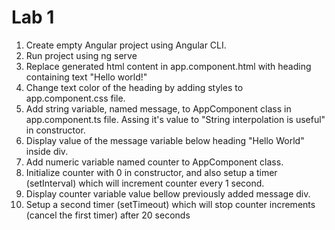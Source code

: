 # Lab 1

1. Create empty Angular project using Angular CLI.
2. Run project using ng serve
3. Replace generated html content in app.component.html with heading containing text "Hello world!"
4. Change text color of the heading by adding styles to app.component.css file.
5. Add string variable, named message, to AppComponent class in app.component.ts file. Assing it's value to "String interpolation is useful" in constructor.
6. Display value of the message variable below heading "Hello World" inside div.
7. Add numeric variable named counter to AppComponent class.
8. Initialize counter with 0 in constructor, and also setup a timer (setInterval) which will increment counter every 1 second.
9. Display counter variable value bellow previously added message div.
10. Setup a second timer (setTimeout) which will stop counter increments (cancel the first timer) after 20 seconds
